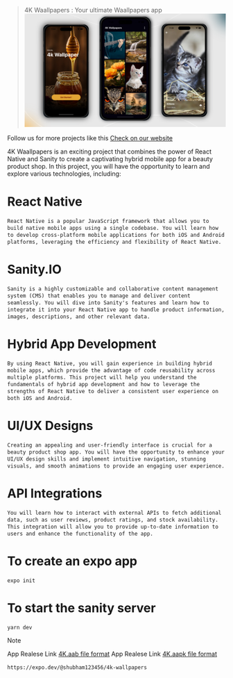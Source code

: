 > 4K Waallpapers : Your ultimate Waallpapers app
> ![Thumnail of the project](./snap.png)

Follow us for more projects like this [Check on our website](https://crazydevjohn.web.app)

4K Waallpapers is an exciting project that combines the power of React Native and Sanity to create a captivating hybrid mobile app for a beauty product shop. In this project, you will have the opportunity to learn and explore various technologies, including:

# React Native

```
React Native is a popular JavaScript framework that allows you to build native mobile apps using a single codebase. You will learn how to develop cross-platform mobile applications for both iOS and Android platforms, leveraging the efficiency and flexibility of React Native.
```

# Sanity.IO

```
Sanity is a highly customizable and collaborative content management system (CMS) that enables you to manage and deliver content seamlessly. You will dive into Sanity's features and learn how to integrate it into your React Native app to handle product information, images, descriptions, and other relevant data.
```

# Hybrid App Development

```
By using React Native, you will gain experience in building hybrid mobile apps, which provide the advantage of code reusability across multiple platforms. This project will help you understand the fundamentals of hybrid app development and how to leverage the strengths of React Native to deliver a consistent user experience on both iOS and Android.
```

# UI/UX Designs

```
Creating an appealing and user-friendly interface is crucial for a beauty product shop app. You will have the opportunity to enhance your UI/UX design skills and implement intuitive navigation, stunning visuals, and smooth animations to provide an engaging user experience.
```

# API Integrations

```
You will learn how to interact with external APIs to fetch additional data, such as user reviews, product ratings, and stock availability. This integration will allow you to provide up-to-date information to users and enhance the functionality of the app.
```

# To create an expo app

```
expo init
```

# To start the sanity server

```
yarn dev
```

> [!NOTE]
> App Realese Link [4K.aab file format](https://github.com/CrazyDevJohn/4K-Wallpapers/apk/4k.aab)
> App Realese Link [4K.aapk file format](https://github.com/CrazyDevJohn/4K-Wallpapers/apk/4k.aapk)

```
https://expo.dev/@shubham123456/4k-wallpapers
```

